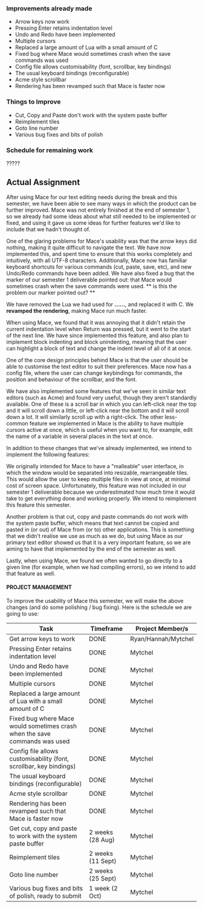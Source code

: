 ### Improvements already made

*  Arrow keys now work
*  Pressing Enter retains indentation level
*  Undo and Redo have been implemented
*  Multiple cursors
*  Replaced a large amount of Lua with a small amount of C
*  Fixed bug where Mace would sometimes crash when the save commands was used
*  Config file allows customisability (font, scrollbar, key bindings)
*  The usual keyboard bindings (reconfigurable)
*  Acme style scrollbar
*  Rendering has been revamped such that Mace is faster now

### Things to Improve

*  Cut, Copy and Paste don't work with the system paste buffer
*  Reimplement tiles
* Goto line number
*  Various bug fixes and bits of polish

### Schedule for remaining work

?????

## Actual Assignment

After using Mace for our text editing needs during the break and this semester, we have been able to see many ways in which the product can be further improved. Mace was not entirely finished at the end of semester 1, so we already had some ideas about what still needed to be implemented or fixed, and using it gave us some ideas for further features we'd like to include that we hadn't thought of.

One of the glaring problems for Mace's usability was that the arrow keys did nothing, making it quite difficult to navigate the text. We have now implemented this, and spent time to ensure that this works completely and intuitively, with all UTF-8 characters. Additionally, Mace now has familiar keyboard shortcuts for various commands (cut, paste, save, etc), and new Undo/Redo commands have been added. We have also fixed a bug that the marker of our semester 1 deliverable pointed out: that Mace would sometimes crash when the save commands were used. ** is this the problem our marker pointed out? **

We have removed the Lua we had used for **......**, and replaced it with C. We **revamped the rendering**, making Mace run much faster.

When using Mace, we found that it was annoying that it didn't retain the current indentation level when Return was pressed, but it went to the start of the next line. We have since implemented this feature, and also plan to implement block indenting and block unindenting, meaning that the user can highlight a block of text and change the indent level of all of it at once.

One of the core design principles behind Mace is that the user should be able to customise the text editor to suit their preferences. Mace now has a config file, where the user can change keybindings for commands, the position and behaviour of the scrollbar, and the font.

We have also implemented some features that we've seen in similar text editors (such as Acme) and found very useful, though they aren't standardly available. One of these is a scroll bar in which you can left-click near the top and it will scroll down a little, or left-click near the bottom and it will scroll down a lot. It will similarly scroll up with a right-click. The other less-common feature we implemented in Mace is the ability to have multiple cursors active at once, which is useful when you want to, for example, edit the name of a variable in several places in the text at once.

In addition to these changes that we've already implemented, we intend to implement the following features:

We originally intended for Mace to have a "malleable" user interface, in which the window would be separated into resizable, rearrangeable tiles. This would allow the user to keep multiple files in view at once, at minimal cost of screen space. Unfortunately, this feature was not included in our semester 1 deliverable because we underestimated how much time it would take to get everything done and working properly. We intend to reimplement this feature this semester.

Another problem is that cut, copy and paste commands do not work with the system paste buffer, which means that text cannot be copied and pasted in (or out) of Mace from (or to) other applications. This is something that we didn't realise we use as much as we do, but using Mace as our primary text editor showed us that it is a very important feature, so we are aiming to have that implemented by the end of the semester as well.

Lastly, when using Mace, we found we often wanted to go directly to a given line (for example, when we had compiling errors), so we intend to add that feature as well.

#### PROJECT MANAGEMENT

To improve the usability of Mace this semester, we will make the above changes (and do some polishing / bug fixing). Here is the schedule we are going to use:

Task | Timeframe | Project Member/s
--- | --- | ---
Get arrow keys to work | DONE | Ryan/Hannah/Mytchel
Pressing Enter retains indentation level | DONE | Mytchel
Undo and Redo have been implemented | DONE | Mytchel
Multiple cursors | DONE | Mytchel
Replaced a large amount of Lua with a small amount of C | DONE | Mytchel
Fixed bug where Mace would sometimes crash when the save commands was used | DONE | Mytchel
Config file allows customisability (font, scrollbar, key bindings) | DONE | Mytchel
The usual keyboard bindings (reconfigurable) | DONE | Mytchel
Acme style scrollbar | DONE | Mytchel
Rendering has been revamped such that Mace is faster now | DONE | Mytchel
Get cut, copy and paste to work with the system paste buffer | 2 weeks (28 Aug) | Mytchel 
Reimplement tiles | 2 weeks (11 Sept) | Mytchel
Goto line number | 2 weeks (25 Sept) | Mytchel
Various bug fixes and bits of polish, ready to submit | 1 week (2 Oct) | Mytchel

